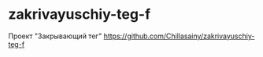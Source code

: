 # zakrivayuschiy-teg-f
Проект "Закрывающий тег"
https://github.com/Chillasainy/zakrivayuschiy-teg-f
